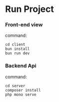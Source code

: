 # Run Project

### Front-end view

command:

    cd client
    bun install
    bun run dev

### Backend Api

command:

    cd server
    composer install
    php mono serve
